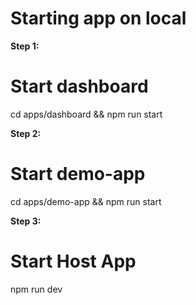 # Starting app on local

**Step 1:**
# Start dashboard
cd apps/dashboard && npm run start

**Step 2:**
# Start demo-app
cd apps/demo-app && npm run start

**Step 3:**
# Start Host App
npm run dev


